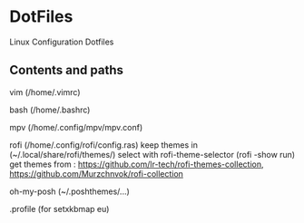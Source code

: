# DotFiles
Linux Configuration Dotfiles  

## Contents and paths
vim (/home/.vimrc)  

bash (/home/.bashrc)  

mpv (/home/.config/mpv/mpv.conf)
  
rofi (/home/.config/rofi/config.ras)
keep themes in (~/.local/share/rofi/themes/)
select with rofi-theme-selector (rofi -show run)
get themes from : https://github.com/lr-tech/rofi-themes-collection, https://github.com/Murzchnvok/rofi-collection  

oh-my-posh (~/.poshthemes/...)

.profile (for setxkbmap eu)
